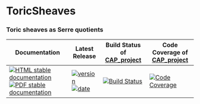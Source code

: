 <!-- BEGIN HEADER -->
# ToricSheaves

### Toric sheaves as Serre quotients

| Documentation | Latest Release | Build Status of [CAP_project](/../../) | Code Coverage of [CAP_project](/../../) |
| ------------- | -------------- | ------------ | ------------- |
| [![HTML stable documentation][html-img]][html-url] [![PDF stable documentation][pdf-img]][pdf-url] | [![version][version-img]][version-url] [![date][date-img]][date-url] | [![Build Status][tests-img]][tests-url] | [![Code Coverage][codecov-img]][codecov-url] |

<!-- END HEADER -->
<!-- BEGIN FOOTER -->
[html-img]: https://img.shields.io/badge/HTML-stable-blue.svg
[html-url]: https://homalg-project.github.io/CAP_project/ToricSheaves/doc/chap0_mj.html

[pdf-img]: https://img.shields.io/badge/PDF-stable-blue.svg
[pdf-url]: https://homalg-project.github.io/CAP_project/ToricSheaves/download_pdf.html

[version-img]: https://img.shields.io/endpoint?url=https://homalg-project.github.io/CAP_project/ToricSheaves/badge_version.json
[version-url]: https://homalg-project.github.io/CAP_project/ToricSheaves/view_release.html

[date-img]: https://img.shields.io/endpoint?url=https://homalg-project.github.io/CAP_project/ToricSheaves/badge_date.json
[date-url]: https://homalg-project.github.io/CAP_project/ToricSheaves/view_release.html

[tests-img]: https://github.com/homalg-project/CAP_project/workflows/Tests/badge.svg?branch=master
[tests-url]: https://github.com/homalg-project/CAP_project/actions?query=workflow%3ATests+branch%3Amaster

[codecov-img]: https://codecov.io/gh/homalg-project/CAP_project/branch/master/graph/badge.svg
[codecov-url]: https://codecov.io/gh/homalg-project/CAP_project
<!-- END FOOTER -->
